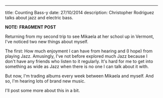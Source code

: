 ---
title: Counting Bass-y
date: 27/10/2014
description: Christopher Rodriguez talks about jazz and electric bass.

__NOTE: FRAGMENT POST__

Returning from my second trip to see
Mikaela at her school up in Vermont,
I've noticed two new things about myself.

The first: How much enjoyment I can have
from hearing and (I hope) from playing Jazz.
Amusingly, I've not before explored
much Jazz because I don't have any friends
who listen to it regularly. It's hard
for me to get into something as wide
as Jazz when there is no one I can talk
about it with.

But now, I'm trading albums every week
between Mikaela and myself. And so,
I'm hearing lots of brand new music.

I'll post some more about this in a bit.
